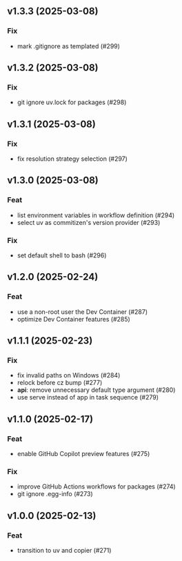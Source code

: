 ## v1.3.3 (2025-03-08)

### Fix

- mark .gitignore as templated (#299)

## v1.3.2 (2025-03-08)

### Fix

- git ignore uv.lock for packages (#298)

## v1.3.1 (2025-03-08)

### Fix

- fix resolution strategy selection (#297)

## v1.3.0 (2025-03-08)

### Feat

- list environment variables in workflow definition (#294)
- select uv as commitizen's version provider (#293)

### Fix

- set default shell to bash (#296)

## v1.2.0 (2025-02-24)

### Feat

- use a non-root user the Dev Container (#287)
- optimize Dev Container features (#285)

## v1.1.1 (2025-02-23)

### Fix

- fix invalid paths on Windows (#284)
- relock before cz bump (#277)
- **api**: remove unnecessary default type argument (#280)
- use serve instead of app in task sequence (#279)

## v1.1.0 (2025-02-17)

### Feat

- enable GitHub Copilot preview features (#275)

### Fix

- improve GitHub Actions workflows for packages (#274)
- git ignore .egg-info (#273)

## v1.0.0 (2025-02-13)

### Feat

- transition to uv and copier (#271)
